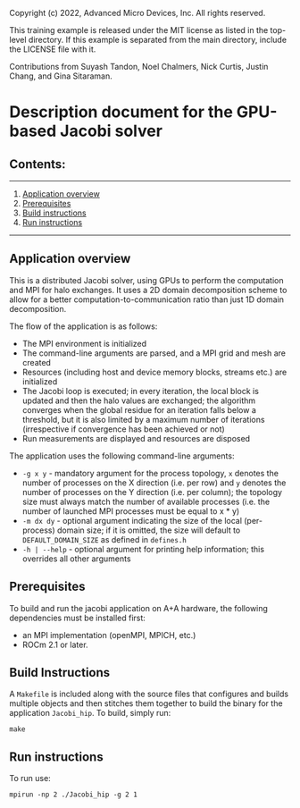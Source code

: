 Copyright (c) 2022, Advanced Micro Devices, Inc. All rights reserved.

This training example is released under the MIT license as listed
in the top-level directory. If this example is separated from the
main directory, include the LICENSE file with it.

Contributions from Suyash Tandon, Noel Chalmers, Nick Curtis,
Justin Chang, and Gina Sitaraman.

# Description document for the GPU-based Jacobi solver

## Contents:
---------
1.	[Application overview](#application-overview)
2.  [Prerequisites](#prerequisites)
3.	[Build instructions](#build-instructions)
4.	[Run instructions](#run-instructions)
---
## Application overview

This is a distributed Jacobi solver, using GPUs to perform the computation and MPI for halo exchanges.
It uses a 2D domain decomposition scheme to allow for a better computation-to-communication ratio than just 1D domain decomposition.

The flow of the application is as follows:
*	The MPI environment is initialized
*	The command-line arguments are parsed, and a MPI grid and mesh are created
*	Resources (including host and device memory blocks, streams etc.) are initialized
*	The Jacobi loop is executed; in every iteration, the local block is updated and then the halo values are exchanged; the algorithm
	converges when the global residue for an iteration falls below a threshold, but it is also limited by a maximum number of
	iterations (irrespective if convergence has been achieved or not)
*	Run measurements are displayed and resources are disposed

The application uses the following command-line arguments:
*	`-g x y`		-	mandatory argument for the process topology, `x` denotes the number of processes on the X direction (i.e. per row) and `y` denotes the number of processes on the Y direction (i.e. per column); the topology size must always match the number of available processes (i.e. the number of launched MPI processes must be equal to x * y)
*	`-m dx dy` 	-	optional argument indicating the size of the local (per-process) domain size; if it is omitted, the size will default to `DEFAULT_DOMAIN_SIZE` as defined in `defines.h`
* `-h | --help`	-	optional argument for printing help information; this overrides all other arguments

## Prerequisites

To build and run the jacobi application on A+A hardware, the following dependencies must be installed first:

* an MPI implementation (openMPI, MPICH, etc.)
* ROCm 2.1 or later.

## Build Instructions

A `Makefile` is included along with the source files that configures and builds multiple objects and then stitches them together to build the binary for the application `Jacobi_hip`. To build, simply run:
```
make
```

## Run instructions

To run use:
```
mpirun -np 2 ./Jacobi_hip -g 2 1
```
